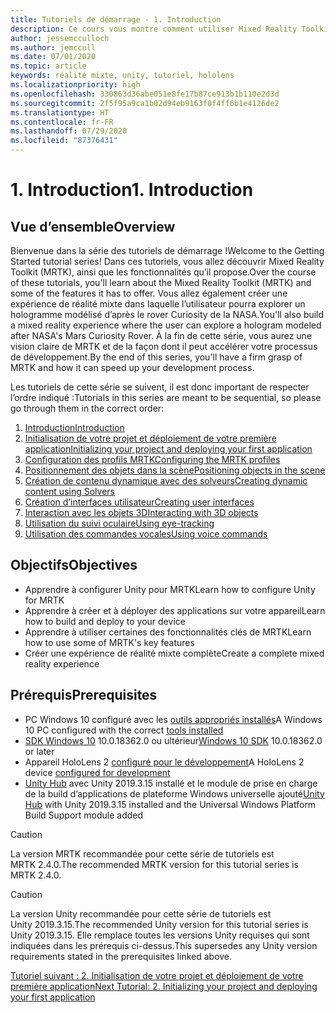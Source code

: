 ```yaml
---
title: Tutoriels de démarrage - 1. Introduction
description: Ce cours vous montre comment utiliser Mixed Reality Toolkit (MRTK) pour créer une application de réalité mixte.
author: jessemcculloch
ms.author: jemccull
ms.date: 07/01/2020
ms.topic: article
keywords: réalité mixte, unity, tutoriel, hololens
ms.localizationpriority: high
ms.openlocfilehash: 330863d36abe051e8fe17b87ce913b1b110e2d3d
ms.sourcegitcommit: 2f5f95a9ca1b02d94eb9163f0f4ff6b1e4126de2
ms.translationtype: HT
ms.contentlocale: fr-FR
ms.lasthandoff: 07/29/2020
ms.locfileid: "87376431"
---
```

# <a name="1-introduction"></a><span data-ttu-id="0a701-105">1. Introduction</span><span class="sxs-lookup"><span data-stu-id="0a701-105">1. Introduction</span></span>

## <a name="overview"></a><span data-ttu-id="0a701-106">Vue d’ensemble</span><span class="sxs-lookup"><span data-stu-id="0a701-106">Overview</span></span>

<span data-ttu-id="0a701-107">Bienvenue dans la série des tutoriels de démarrage !</span><span class="sxs-lookup"><span data-stu-id="0a701-107">Welcome to the Getting Started tutorial series!</span></span> <span data-ttu-id="0a701-108">Dans ces tutoriels, vous allez découvrir Mixed Reality Toolkit (MRTK), ainsi que les fonctionnalités qu’il propose.</span><span class="sxs-lookup"><span data-stu-id="0a701-108">Over the course of these tutorials, you'll learn about the Mixed Reality Toolkit (MRTK) and some of the features it has to offer.</span></span> <span data-ttu-id="0a701-109">Vous allez également créer une expérience de réalité mixte dans laquelle l’utilisateur pourra explorer un hologramme modélisé d’après le rover Curiosity de la NASA.</span><span class="sxs-lookup"><span data-stu-id="0a701-109">You'll also build a mixed reality experience where the user can explore a hologram modeled after NASA's Mars Curiosity Rover.</span></span> <span data-ttu-id="0a701-110">À la fin de cette série, vous aurez une vision claire de MRTK et de la façon dont il peut accélérer votre processus de développement.</span><span class="sxs-lookup"><span data-stu-id="0a701-110">By the end of this series, you'll have a firm grasp of MRTK and how it can speed up your development process.</span></span>

<span data-ttu-id="0a701-111">Les tutoriels de cette série se suivent, il est donc important de respecter l’ordre indiqué :</span><span class="sxs-lookup"><span data-stu-id="0a701-111">Tutorials in this series are meant to be sequential, so please go through them in the correct order:</span></span>

1. [<span data-ttu-id="0a701-112">Introduction</span><span class="sxs-lookup"><span data-stu-id="0a701-112">Introduction</span></span>](mr-learning-base-01.md)
2. [<span data-ttu-id="0a701-113">Initialisation de votre projet et déploiement de votre première application</span><span class="sxs-lookup"><span data-stu-id="0a701-113">Initializing your project and deploying your first application</span></span>](mr-learning-base-02.md)
3. [<span data-ttu-id="0a701-114">Configuration des profils MRTK</span><span class="sxs-lookup"><span data-stu-id="0a701-114">Configuring the MRTK profiles</span></span>](mr-learning-base-03.md)
4. [<span data-ttu-id="0a701-115">Positionnement des objets dans la scène</span><span class="sxs-lookup"><span data-stu-id="0a701-115">Positioning objects in the scene</span></span>](mr-learning-base-04.md)
5. [<span data-ttu-id="0a701-116">Création de contenu dynamique avec des solveurs</span><span class="sxs-lookup"><span data-stu-id="0a701-116">Creating dynamic content using Solvers</span></span>](mr-learning-base-05.md)
6. [<span data-ttu-id="0a701-117">Création d’interfaces utilisateur</span><span class="sxs-lookup"><span data-stu-id="0a701-117">Creating user interfaces</span></span>](mr-learning-base-06.md)
7. [<span data-ttu-id="0a701-118">Interaction avec les objets 3D</span><span class="sxs-lookup"><span data-stu-id="0a701-118">Interacting with 3D objects</span></span>](mr-learning-base-07.md)
8. [<span data-ttu-id="0a701-119">Utilisation du suivi oculaire</span><span class="sxs-lookup"><span data-stu-id="0a701-119">Using eye-tracking</span></span>](mr-learning-base-08.md)
9. [<span data-ttu-id="0a701-120">Utilisation des commandes vocales</span><span class="sxs-lookup"><span data-stu-id="0a701-120">Using voice commands</span></span>](mr-learning-base-09.md)

## <a name="objectives"></a><span data-ttu-id="0a701-121">Objectifs</span><span class="sxs-lookup"><span data-stu-id="0a701-121">Objectives</span></span>

* <span data-ttu-id="0a701-122">Apprendre à configurer Unity pour MRTK</span><span class="sxs-lookup"><span data-stu-id="0a701-122">Learn how to configure Unity for MRTK</span></span>
* <span data-ttu-id="0a701-123">Apprendre à créer et à déployer des applications sur votre appareil</span><span class="sxs-lookup"><span data-stu-id="0a701-123">Learn how to build and deploy to your device</span></span>
* <span data-ttu-id="0a701-124">Apprendre à utiliser certaines des fonctionnalités clés de MRTK</span><span class="sxs-lookup"><span data-stu-id="0a701-124">Learn how to use some of MRTK's key features</span></span>
* <span data-ttu-id="0a701-125">Créer une expérience de réalité mixte complète</span><span class="sxs-lookup"><span data-stu-id="0a701-125">Create a complete mixed reality experience</span></span>

## <a name="prerequisites"></a><span data-ttu-id="0a701-126">Prérequis</span><span class="sxs-lookup"><span data-stu-id="0a701-126">Prerequisites</span></span>

* <span data-ttu-id="0a701-127">PC Windows 10 configuré avec les [outils appropriés installés](install-the-tools.md)</span><span class="sxs-lookup"><span data-stu-id="0a701-127">A Windows 10 PC configured with the correct [tools installed](install-the-tools.md)</span></span>
* <span data-ttu-id="0a701-128">[SDK Windows 10](https://developer.microsoft.com/windows/downloads/windows-10-sdk/) 10.0.18362.0 ou ultérieur</span><span class="sxs-lookup"><span data-stu-id="0a701-128">[Windows 10 SDK](https://developer.microsoft.com/windows/downloads/windows-10-sdk/) 10.0.18362.0 or later</span></span>
* <span data-ttu-id="0a701-129">Appareil HoloLens 2 [configuré pour le développement](using-visual-studio.md#enabling-developer-mode)</span><span class="sxs-lookup"><span data-stu-id="0a701-129">A HoloLens 2 device [configured for development](using-visual-studio.md#enabling-developer-mode)</span></span>
* <span data-ttu-id="0a701-130"><a href="https://docs.unity3d.com/Manual/GettingStartedInstallingHub.html" target="_blank">Unity Hub</a> avec Unity 2019.3.15 installé et le module de prise en charge de la build d’applications de plateforme Windows universelle ajouté</span><span class="sxs-lookup"><span data-stu-id="0a701-130"><a href="https://docs.unity3d.com/Manual/GettingStartedInstallingHub.html" target="_blank">Unity Hub</a> with Unity 2019.3.15 installed and the Universal Windows Platform Build Support module added</span></span>

> [!CAUTION]
> <span data-ttu-id="0a701-131">La version MRTK recommandée pour cette série de tutoriels est MRTK 2.4.0.</span><span class="sxs-lookup"><span data-stu-id="0a701-131">The recommended MRTK version for this tutorial series is MRTK 2.4.0.</span></span>

> [!CAUTION]
> <span data-ttu-id="0a701-132">La version Unity recommandée pour cette série de tutoriels est Unity 2019.3.15.</span><span class="sxs-lookup"><span data-stu-id="0a701-132">The recommended Unity version for this tutorial series is Unity 2019.3.15.</span></span> <span data-ttu-id="0a701-133">Elle remplace toutes les versions Unity requises qui sont indiquées dans les prérequis ci-dessus.</span><span class="sxs-lookup"><span data-stu-id="0a701-133">This supersedes any Unity version requirements stated in the prerequisites linked above.</span></span>

[<span data-ttu-id="0a701-134">Tutoriel suivant : 2. Initialisation de votre projet et déploiement de votre première application</span><span class="sxs-lookup"><span data-stu-id="0a701-134">Next Tutorial: 2. Initializing your project and deploying your first application</span></span>](mr-learning-base-02.md)
